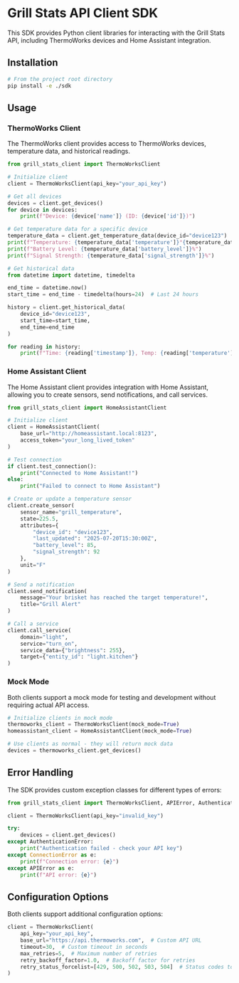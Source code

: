 # Grill Stats API Client SDK

This SDK provides Python client libraries for interacting with the Grill Stats API, including ThermoWorks devices and Home Assistant integration.

## Installation

```bash
# From the project root directory
pip install -e ./sdk
```

## Usage

### ThermoWorks Client

The ThermoWorks client provides access to ThermoWorks devices, temperature data, and historical readings.

```python
from grill_stats_client import ThermoWorksClient

# Initialize client
client = ThermoWorksClient(api_key="your_api_key")

# Get all devices
devices = client.get_devices()
for device in devices:
    print(f"Device: {device['name']} (ID: {device['id']})")

# Get temperature data for a specific device
temperature_data = client.get_temperature_data(device_id="device123")
print(f"Temperature: {temperature_data['temperature']}°{temperature_data['unit']}")
print(f"Battery Level: {temperature_data['battery_level']}%")
print(f"Signal Strength: {temperature_data['signal_strength']}%")

# Get historical data
from datetime import datetime, timedelta

end_time = datetime.now()
start_time = end_time - timedelta(hours=24)  # Last 24 hours

history = client.get_historical_data(
    device_id="device123",
    start_time=start_time,
    end_time=end_time
)

for reading in history:
    print(f"Time: {reading['timestamp']}, Temp: {reading['temperature']}°{reading['unit']}")
```

### Home Assistant Client

The Home Assistant client provides integration with Home Assistant, allowing you to create sensors, send notifications, and call services.

```python
from grill_stats_client import HomeAssistantClient

# Initialize client
client = HomeAssistantClient(
    base_url="http://homeassistant.local:8123",
    access_token="your_long_lived_token"
)

# Test connection
if client.test_connection():
    print("Connected to Home Assistant!")
else:
    print("Failed to connect to Home Assistant")

# Create or update a temperature sensor
client.create_sensor(
    sensor_name="grill_temperature",
    state=225.5,
    attributes={
        "device_id": "device123",
        "last_updated": "2025-07-20T15:30:00Z",
        "battery_level": 85,
        "signal_strength": 92
    },
    unit="F"
)

# Send a notification
client.send_notification(
    message="Your brisket has reached the target temperature!",
    title="Grill Alert"
)

# Call a service
client.call_service(
    domain="light",
    service="turn_on",
    service_data={"brightness": 255},
    target={"entity_id": "light.kitchen"}
)
```

### Mock Mode

Both clients support a mock mode for testing and development without requiring actual API access.

```python
# Initialize clients in mock mode
thermoworks_client = ThermoWorksClient(mock_mode=True)
homeassistant_client = HomeAssistantClient(mock_mode=True)

# Use clients as normal - they will return mock data
devices = thermoworks_client.get_devices()
```

## Error Handling

The SDK provides custom exception classes for different types of errors:

```python
from grill_stats_client import ThermoWorksClient, APIError, AuthenticationError, ConnectionError

client = ThermoWorksClient(api_key="invalid_key")

try:
    devices = client.get_devices()
except AuthenticationError:
    print("Authentication failed - check your API key")
except ConnectionError as e:
    print(f"Connection error: {e}")
except APIError as e:
    print(f"API error: {e}")
```

## Configuration Options

Both clients support additional configuration options:

```python
client = ThermoWorksClient(
    api_key="your_api_key",
    base_url="https://api.thermoworks.com",  # Custom API URL
    timeout=30,  # Custom timeout in seconds
    max_retries=5,  # Maximum number of retries
    retry_backoff_factor=1.0,  # Backoff factor for retries
    retry_status_forcelist=[429, 500, 502, 503, 504]  # Status codes to retry
)
```
